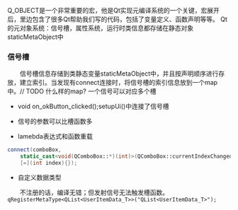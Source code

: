 
Q_OBJECT是一个非常重要的宏，他是Qt实现元编译系统的一个关键，宏展开后，里边包含了很多Qt帮助我们写的代码，包括了变量定义、函数声明等等。
Qt的元对象系统：信号槽，属性系统，运行时类信息都存储在静态对象staticMetaObject中  

### 信号槽

&emsp;&emsp;信号槽信息存储到类静态变量staticMetaObject中，并且按声明顺序进行存放，建立索引。当发现有connect连接时，将信号槽的索引信息放到一个map中。// TODO 什么样的map? 一个信号可以对应多个槽

+ void on_okButton_clicked();setupUi()中连接了信号槽

+ 信号的参数可以比槽函数多

+ lamebda表达式和函数重载

```cpp
connect(comboBox, 
    static_cast<void(QComboBox::*)(int)>(QComboBox::currentIndexChanged),
    [=](int index){});
```

+ 自定义数据类型

&emsp;&emsp;不注册的话，编译无错；但发射信号无法触发槽函数。```qRegisterMetaType<QList<UserItemData_T>>("QList<UserItemData_T>");```